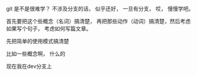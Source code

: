 git 是不是很难学？
不涉及分支的话， 似乎还好， 一旦有分支， 哎， 慢慢学吧。

首先要把这个些概念（名词）搞清楚， 再把那些动作（动词）搞清楚，然后考虑如果写个句子， 考虑如何写篇文章。

先把简单的使用模式搞清楚

比如一些概念啊， 什么的

现在我在dev分支上
